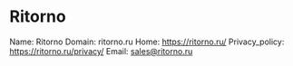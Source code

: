
# Ritorno

Name: Ritorno
Domain: ritorno.ru
Home: https://ritorno.ru/
Privacy_policy: https://ritorno.ru/privacy/
Email: sales@ritorno.ru
